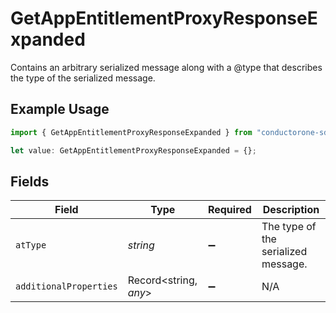# GetAppEntitlementProxyResponseExpanded

Contains an arbitrary serialized message along with a @type that describes the type of the serialized message.

## Example Usage

```typescript
import { GetAppEntitlementProxyResponseExpanded } from "conductorone-sdk-typescript/sdk/models/shared";

let value: GetAppEntitlementProxyResponseExpanded = {};
```

## Fields

| Field                               | Type                                | Required                            | Description                         |
| ----------------------------------- | ----------------------------------- | ----------------------------------- | ----------------------------------- |
| `atType`                            | *string*                            | :heavy_minus_sign:                  | The type of the serialized message. |
| `additionalProperties`              | Record<string, *any*>               | :heavy_minus_sign:                  | N/A                                 |